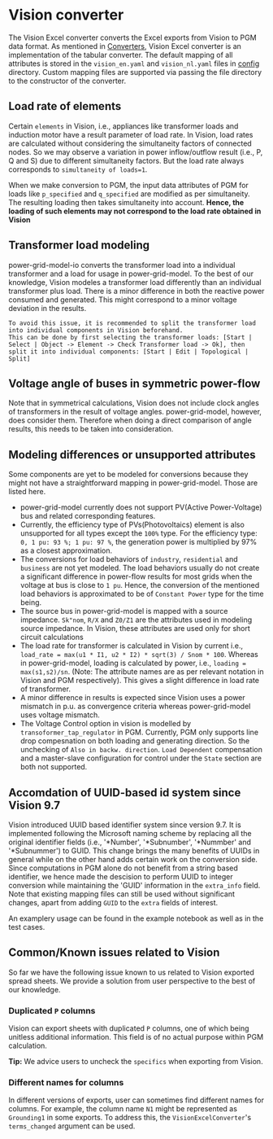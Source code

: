 <!--
SPDX-FileCopyrightText: Contributors to the Power Grid Model project <powergridmodel@lfenergy.org>
SPDX-License-Identifier: MPL-2.0
-->

# Vision converter

The Vision Excel converter converts the Excel exports from Vision to PGM data format. As mentioned in [Converters](converters/converter.md), Vision Excel converter is an implementation of the tabular converter.
The default mapping of all attributes is stored in the `vision_en.yaml` and `vision_nl.yaml` files in [config](https://github.com/PowerGridModel/power-grid-model-io/tree/main/src/power_grid_model_io/config) directory.
Custom mapping files are supported via passing the file directory to the constructor of the converter.

## Load rate of elements 

Certain `elements` in Vision, i.e., appliances like transformer loads and induction motor have a result parameter of load rate.
In Vision, load rates are calculated without considering the simultaneity factors of connected nodes.
So we may observe a variation in power inflow/outflow result (i.e., P, Q and S) due to different simultaneity factors. But the load rate always corresponds to `simultaneity of loads=1`.

When we make conversion to PGM, the input data attributes of PGM for loads like `p_specified` and `q_specified` are modified as per simultaneity. The resulting loading then takes simultaneity into account. 
**Hence, the loading of such elements may not correspond to the load rate obtained in Vision**

## Transformer load modeling

power-grid-model-io converts the transformer load into a individual transformer and a load for usage in power-grid-model. 
To the best of our knowledge, Vision modeles a transformer load differently than an individual transformer plus load.
There is a minor difference in both the reactive power consumed and generated. 
This might correspond to a minor voltage deviation in the results.

```{tip}
To avoid this issue, it is recommended to split the transformer load into individual components in Vision beforehand.
This can be done by first selecting the transformer loads: [Start | Select | Object -> Element -> Check Transformer load -> Ok], then split it into individual components: [Start | Edit | Topological | Split]
```

## Voltage angle of buses in symmetric power-flow

Note that in symmetrical calculations, Vision does not include clock angles of transformers in the result of voltage angles. power-grid-model, however, does consider them. Therefore when doing a direct comparison of angle results, this needs to be taken into consideration.

## Modeling differences or unsupported attributes

Some components are yet to be modeled for conversions because they might not have a straightforward mapping in power-grid-model. Those are listed here.

- power-grid-model currently does not support PV(Active Power-Voltage) bus and related corresponding features. 
- Currently, the efficiency type of PVs(Photovoltaics) element is also unsupported for all types except the `100%` type. For the efficiency type: `0, 1 pu: 93 %; 1 pu: 97 %`, the generation power is multiplied by 97% as a closest approximation.
- The conversions for load behaviors of `industry`, `residential` and `business` are not yet modeled. The load behaviors usually do not create a significant difference in power-flow results for most grids when the voltage at bus is close to `1 pu`. Hence, the conversion of the mentioned load behaviors is approximated to be of `Constant Power` type for the time being. 
- The source bus in power-grid-model is mapped with a source impedance. `Sk"nom`, `R/X` and `Z0/Z1` are the attributes used in modeling source impedance. In Vision, these attributes are used only for short circuit calculations
- The load rate for transformer is calculated in Vision by current i.e., `load_rate = max(u1 * I1, u2 * I2) * sqrt(3) / Snom * 100`. Whereas in power-grid-model, loading is calculated by power, i.e., `loading = max(s1,s2)/sn`. (Note: The attribute names are as per relevant notation in Vision and PGM respectively). This gives a slight difference in load rate of transformer.
- A minor difference in results is expected since Vision uses a power mismatch in p.u. as convergence criteria whereas power-grid-model uses voltage mismatch.
- The Voltage Control option in vision is modelled by `transoformer_tap_regulator` in PGM. Currently, PGM only supports line drop compesnation on both loading and generating direction.
So the unchecking of `Also in backw. direction`. `Load Dependent` compensation and a master-slave configuration for control under the `State` section are both not supported.

## Accomdation of UUID-based id system since Vision 9.7
Vision introduced UUID based identifier system since version 9.7. It is implemented following the Microsoft naming scheme by replacing all the original identifier fields (i.e., '*Number', '*Subnumber', '*Nummber' and '*Subnummer') to GUID. This change brings the many benefits of UUIDs in general while on the other hand adds certain work on the conversion side. Since computations in PGM alone do not benefit from a string based identifier, we hence made the descision to perform UUID to integer conversion while maintaining the 'GUID' information in the `extra_info` field. Note that existing mapping files can still be used without significant changes, apart from adding `GUID` to the `extra` fields of interest.

An examplery usage can be found in the example notebook as well as in the test cases.

## Common/Known issues related to Vision 
So far we have the following issue known to us related to Vision exported spread sheets. We provide a solution from user perspective to the best of our knowledge.

### Duplicated `P` columns
Vision can export sheets with duplicated `P` columns, one of which being unitless additional information. This field is of no actual purpose within PGM calculation. 

**Tip:** We advice users to uncheck the `specifics` when exporting from Vision.

### Different names for columns
In different versions of exports, user can sometimes find different names for columns. For example, the column name `N1` might be represented as `Grounding1` in some exports. To address this, the `VisionExcelConverter`'s `terms_changed` argument can be used.